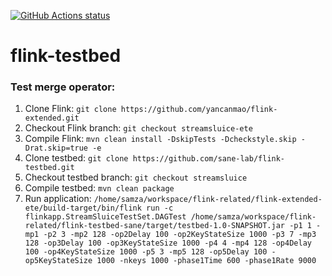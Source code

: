 <p align="left">
  <a href="https://github.com/yancanmao/flink-testbed/actions">
    <img alt="GitHub Actions status" src="https://github.com/yancanmao/flink-testbed/workflows/Java%20CI/badge.svg"></a>
</p>

# flink-testbed

### Test merge operator:
1. Clone Flink:
`git clone https://github.com/yancanmao/flink-extended.git`
2. Checkout Flink branch:
`git checkout streamsluice-ete`
3. Compile Flink:
`mvn clean install -DskipTests -Dcheckstyle.skip -Drat.skip=true -e`
4. Clone testbed:
`git clone https://github.com/sane-lab/flink-testbed.git`
5. Checkout testbed branch:
`git checkout streamsluice`
6. Compile testbed:
`mvn clean package`
7. Run application:
`/home/samza/workspace/flink-related/flink-extended-ete/build-target/bin/flink run -c flinkapp.StreamSluiceTestSet.DAGTest /home/samza/workspace/flink-related/flink-testbed-sane/target/testbed-1.0-SNAPSHOT.jar -p1 1 -mp1 -p2 3 -mp2 128 -op2Delay 100 -op2KeyStateSize 1000 -p3 7 -mp3 128 -op3Delay 100 -op3KeyStateSize 1000 -p4 4 -mp4 128 -op4Delay 100 -op4KeyStateSize 1000 -p5 3 -mp5 128 -op5Delay 100 -op5KeyStateSize 1000 -nkeys 1000 -phase1Time 600 -phase1Rate 9000`